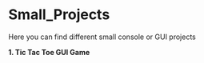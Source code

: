 # Small_Projects
Here you can find different small console or GUI projects<br>

<b> 1. Tic Tac Toe GUI Game </b>
